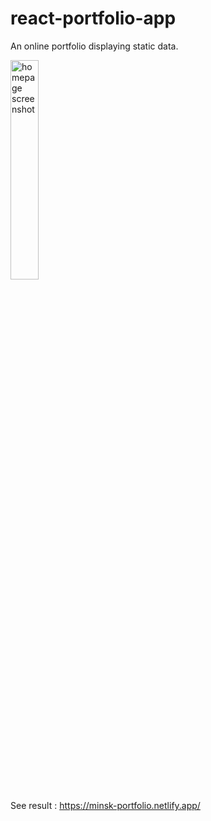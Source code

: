 # react-portfolio-app

 An online portfolio displaying static data.
 
 <img src="https://db3pap004files.storage.live.com/y4mUVRKkT-GN683d24lGlTG3BweiGm9RLDueouOJ4KFsPj3bh6W4dWZ2niKE-8_luynOZ7gJeSx_3dNYXJ3Op-hp4MRGQ5bX0fbBRxE-tJsXz8tOyfCwT7lUOeFpvp3syLXZZ4YCQ6xFL-71Q3m6oc-2z1So5cdpOYT0p17swx7lE0GMYtGBGfwhMWuO4O70ajB?width=846&height=859&cropmode=none" alt="homepage screenshot" width=30% height=30%>
 
See result : https://minsk-portfolio.netlify.app/

